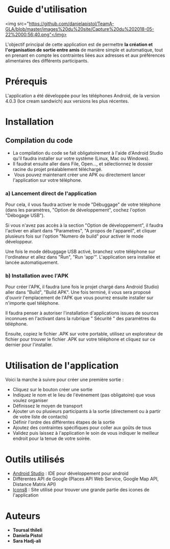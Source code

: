 #  Guide d'utilisation 

 <img src="https://github.com/danielapistol/TeamA-GLA/blob/master/images%20du%20site/Capture%20du%202018-05-22%2000:56:40.png"</img>

L'objectif principal de cette application est de permettre **la création et l'organisation de sortie entre amis** de manière simple et automatique, tout en prenant en compte les contraintes liées aux adresses et aux préférences alimentaires des différents participants.  

# Prérequis

L'application a été développée pour les téléphones Android, de la version 4.0.3 (Ice cream sandwich) aux versions les plus récentes.

# Installation

## Compilation du code
* La compilation du code se fait obligatoirement à l'aide d'Android Studio qu'il faudra installer sur votre système (Linux, Mac ou Windows).
* Il faudrat ensuite aller dans File, Open..., et sélectionnez le dossier racine du projet préalablement téléchargé.
*  Vous pouvez maintenant créer une APK ou directement lancer l'application sur votre téléphone.

### a) Lancement direct de l'application
Pour cela, il vous faudra activer le mode "Débuggage" de votre téléphone (dans les paramètres, "Option de développement", cochez l'option "Débogage USB").

Si vous n'avez pas accès à la section "Option de développement", il faudra l'activer en allant dans "Parametres", "A propos de l'appareil", et cliquer plusieurs fois sur l'option "Numero de build" pour activer le mode développeur.

Une fois le mode débuggage USB activé, branchez votre téléphone sur l'ordinateur et allez dans "Run", "Run 'app'".
L'application sera installée et lancée automatiquement.

### b) Installation avec l'APK
Pour créer l'APK, il faudra (une fois le projet chargé dans Android Studio) aller dans "Build", "Build APK". Une fois terminé, il vous sera proposé d'ouvrir l'emplacement de l'APK que vous pourrez ensuite installer sur n'importe quel téléphone.

Il faudra penser à autoriser l'installation d'applications issues de sources inconnues en l'activant dans la rubrique " Sécurité " des paramètres du téléphone.

Ensuite, copiez le fichier .APK sur votre portable, utilisez un explorateur de fichier pour trouver le fichier .APK sur votre téléphone et cliquez sur ce dernier pour l'installer.


# Utilisation de l'application

Voici la marche à suivre pour créer une première sortie :

* Cliquez sur le bouton créer une sortie
* Indiquez le nom et le lieu de l'événement (pas obligatoire) que vous voulez organiser
* Définissez le moyen de transport
* Ajouter un ou plusieurs participants à la sortie (directement ou à partir de votre liste de contacts)
* Définir l'ordre des différentes étapes de la sortie
* Ajoutez des contraintes spécifiques pour coller aux goûts de tous
* Validez puis laissez à l'application le soin de vous indiquer le meilleur endroit pour la tenue de votre soirée.

# Outils utilisés

* [Android Studio](https://developer.android.com/studio/index.html) : IDE pour développement pour android
* Différentes API de Google (Places API Web Service, Google Map API, Distance Matrix API)
* [Icons8](https://icons8.com/) : Site utilisé pour trouver une grande partie des icones de l'application

# Auteurs

* **Toursal thileli**
* **Daniela Pistol**
* **Sara Hadj-ali**
